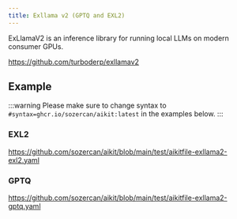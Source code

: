 ```yaml
---
title: Exllama v2 (GPTQ and EXL2)
---
```


ExLlamaV2 is an inference library for running local LLMs on modern consumer GPUs.

https://github.com/turboderp/exllamav2

## Example

:::warning
Please make sure to change syntax to `#syntax=ghcr.io/sozercan/aikit:latest` in the examples below.
:::

### EXL2
https://github.com/sozercan/aikit/blob/main/test/aikitfile-exllama2-exl2.yaml

### GPTQ
https://github.com/sozercan/aikit/blob/main/test/aikitfile-exllama2-gptq.yaml
